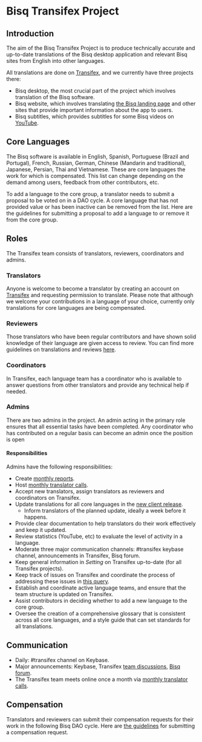 # Bisq Transifex Project

##  Introduction
The aim of the Bisq Transifex Project is to produce technically accurate and up-to-date translations of the Bisq desktop application and relevant Bisq sites from English into other languages.

All translations are done on [Transifex](https://www.transifex.com/bisq/), and we currently have three projects there:
- Bisq desktop, the most crucial part of the project which involves translation of the Bisq software. 
- Bisq website, which involves translating [the Bisq landing page](https://bisq.network/) and other sites that provide important information about the app to users.
- Bisq subtitles, which provides subtitles for some Bisq videos on [YouTube](https://www.youtube.com/c/bisq-network).

## Core Languages
The Bisq software is available in English, Spanish, Portuguese (Brazil and Portugal), French, Russian, German, Chinese (Mandarin and traditional), Japanese, Persian, Thai and Vietnamese. These are core languages the work for which is compensated. This list can change depending on the demand among users, feedback from other contributors, etc.

To add a language to the core group, a translator needs to submit a proposal to be voted on in a DAO cycle. A core language that has not provided value or has been inactive can be removed from the list. Here are the guidelines for submitting a proposal to add a language to or remove it from the core group.

## Roles
The Transifex team consists of translators, reviewers, coordinators and admins.

### Translators
Anyone is welcome to become a translator by creating an account on [Transifex](https://www.transifex.com/bisq) and requesting permission to translate. Please note that although we welcome your contributions in a language of your choice, currently only translations for core languages are being compensated.

### Reviewers
Those translators who have been regular contributors and have shown solid knowledge of their language are given access to review. You can find more guidelines on translations and reviews [here](translationguidelines.md).

### Coordinators
In Transifex, each language team has a coordinator who is available to answer questions from other translators and provide any technical help if needed.

### Admins
There are two admins in the project. An admin acting in the primary role ensures that all essential tasks have been completed. Any coordinator who has contributed on a regular basis can become an admin once the position is open

#### Responsibilities
Admins have the following responsibilities:
- Create [monthly reports](https://github.com/bisq-network/roles/issues/20).
- Host [monthly translator calls](translatorcalls.md).
- Accept new translators, assign translators as reviewers and coordinators on Transifex.
- Update translations for all core languages in the [new client release](https://github.com/bisq-network/bisq/milestones).
  - Inform translators of the planned update, ideally a week before it happens.
- Provide clear documentation to help translators do their work effectively and keep it updated.
- Review statistics (YouTube, etc) to evaluate the level of activity in a language.
- Moderate three major communication channels: #transifex keybase channel, announcements in Transifex, Bisq forum.
- Keep general information in *Setting* on Transifex up-to-date (for all Transifex projects).
- Keep track of issues on Transifex and coordinate the process of addressing these issues in [this query](https://docs.google.com/spreadsheets/d/1P4JMLrcRtSWkxfh9jG7AXkfdgdkEYwgttGgly-ercXc/edit#gid=0).
- Establish and coordinate active language teams, and ensure that the team structure is updated on Transifex.
- Assist contributors in deciding whether to add a new language to the core group.
- Oversee the creation of a comprehensive glossary that is consistent across all core languages, and a style guide that can set standards for all translations.

## Communication
- Daily: #transifex channel on Keybase.
- Major announcements: Keybase, Transifex [team discussions](https://www.transifex.com/bisq/teams/69542/discussions/), [Bisq forum](https://bisq.community/t/internationalization/1700/12).
- The Transifex team meets online once a month via [monthly translator calls](https://www.youtube.com/playlist?list=PLFH5SztL5cYPPMIBM22SbqrJ01AXTeVY_).

## Compensation
Translators and reviewers can submit their compensation requests for their work in the following Bisq DAO cycle. Here are [the guidelines](compensation.md) for submitting a compensation request.
